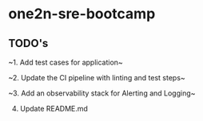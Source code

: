 # one2n-sre-bootcamp

## TODO's
~1. Add test cases for application~

~2. Update the CI pipeline with linting and test steps~

~3. Add an observability stack for Alerting and Logging~
   
4. Update README.md
